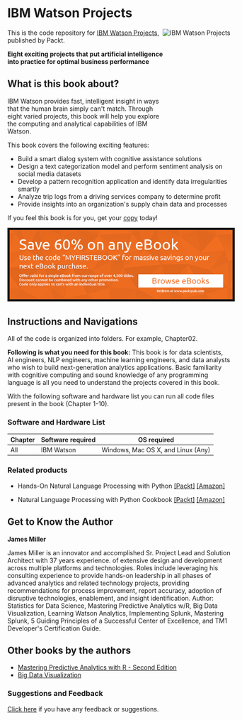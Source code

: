 # IBM Watson Projects

<a href="https://www.packtpub.com/big-data-and-business-intelligence/ibm-watson-projects?utm_source=github&utm_medium=repository&utm_campaign=9781789343717"><img src="https://dz13w8afd47il.cloudfront.net/sites/default/files/imagecache/ppv4_main_book_cover/9781789343717-%20Copy.png" alt="IBM Watson Projects" height="256px" align="right"></a>

This is the code repository for [IBM Watson Projects](https://www.packtpub.com/big-data-and-business-intelligence/ibm-watson-projects?utm_source=github&utm_medium=repository&utm_campaign=9781789343717), published by Packt.

**Eight exciting projects that put artificial intelligence into practice for optimal business performance**

## What is this book about?
IBM Watson provides fast, intelligent insight in ways that the human brain simply can't match. Through eight varied projects, this book will help you explore the computing and analytical capabilities of IBM Watson.

This book covers the following exciting features:
* Build a smart dialog system with cognitive assistance solutions
* Design a text categorization model and perform sentiment analysis on social media datasets
* Develop a pattern recognition application and identify data irregularities smartly
* Analyze trip logs from a driving services company to determine profit
* Provide insights into an organization's supply chain data and processes

If you feel this book is for you, get your [copy](https://www.amazon.com/dp/10DigitISBN) today!

<a href="https://www.packtpub.com/?utm_source=github&utm_medium=banner&utm_campaign=GitHubBanner"><img src="https://raw.githubusercontent.com/PacktPublishing/GitHub/master/GitHub.png" 
alt="https://www.packtpub.com/" border="5" /></a>


## Instructions and Navigations
All of the code is organized into folders. For example, Chapter02.

**Following is what you need for this book:**
This book is for data scientists, AI engineers, NLP engineers, machine learning engineers, and data analysts who wish to build next-generation analytics applications. Basic familiarity with cognitive computing and sound knowledge of any programming language is all you need to understand the projects covered in this book.

With the following software and hardware list you can run all code files present in the book (Chapter 1-10).

### Software and Hardware List

| Chapter  | Software required                   | OS required                        |
| -------- | ------------------------------------| -----------------------------------|
| All      |  IBM Watson                         | Windows, Mac OS X, and Linux (Any) |


### Related products
* Hands-On Natural Language Processing with Python [[Packt]](https://www.packtpub.com/big-data-and-business-intelligence/hands-natural-language-processing-python?utm_source=github&utm_medium=repository&utm_campaign=9781789139495) [[Amazon]](https://www.amazon.com/dp/178913949X)

* Natural Language Processing with Python Cookbook [[Packt]](https://www.packtpub.com/big-data-and-business-intelligence/natural-language-processing-python-cookbook?utm_source=github&utm_medium=repository&utm_campaign=9781787289321) [[Amazon]](https://www.amazon.com/dp/178728932X)

## Get to Know the Author
**James Miller**

James Miller is an innovator and accomplished Sr. Project Lead and Solution Architect with 37 years experience. of extensive design and development across multiple platforms and technologies. Roles include leveraging his consulting experience to provide hands-on leadership in all phases of advanced analytics and related technology projects, providing recommendations for process improvement, report accuracy, adoption of disruptive technologies, enablement, and insight identification.
Author: Statistics for Data Science, Mastering Predictive Analytics w/R, Big Data Visualization, Learning Watson Analytics, Implementing Splunk, Mastering Splunk, 5 Guiding Principles of a Successful Center of Excellence, and TM1 Developer's Certification Guide.

## Other books by the authors
* [Mastering Predictive Analytics with R - Second Edition](https://www.packtpub.com/big-data-and-business-intelligence/mastering-predictive-analytics-r-second-edition?utm_source=github&utm_medium=repository&utm_campaign=9781787121393)
* [Big Data Visualization](https://www.packtpub.com/big-data-and-business-intelligence/big-data-visualization?utm_source=github&utm_medium=repository&utm_campaign=9781785281945)

### Suggestions and Feedback
[Click here](https://docs.google.com/forms/d/e/1FAIpQLSdy7dATC6QmEL81FIUuymZ0Wy9vH1jHkvpY57OiMeKGqib_Ow/viewform) if you have any feedback or suggestions.
